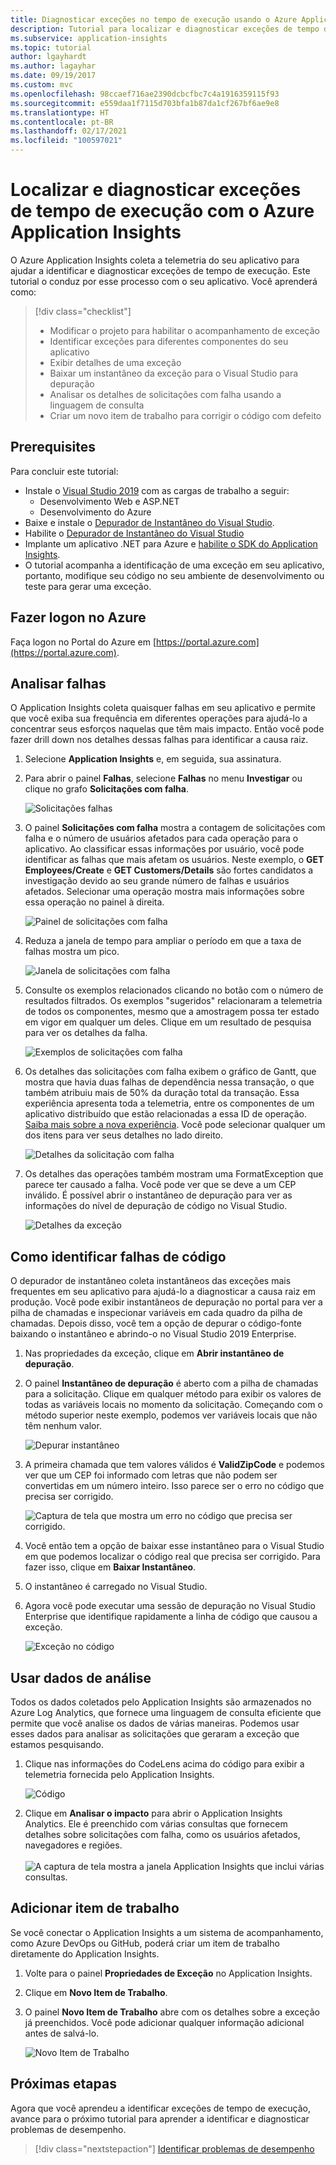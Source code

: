 ```yaml
---
title: Diagnosticar exceções no tempo de execução usando o Azure Application Insights | Microsoft Docs
description: Tutorial para localizar e diagnosticar exceções de tempo de execução em seu aplicativo usando o Azure Application Insights.
ms.subservice: application-insights
ms.topic: tutorial
author: lgayhardt
ms.author: lagayhar
ms.date: 09/19/2017
ms.custom: mvc
ms.openlocfilehash: 98ccaef716ae2390dcbcfbc7c4a1916359115f93
ms.sourcegitcommit: e559daa1f7115d703bfa1b87da1cf267bf6ae9e8
ms.translationtype: HT
ms.contentlocale: pt-BR
ms.lasthandoff: 02/17/2021
ms.locfileid: "100597021"
---
```

# <a name="find-and-diagnose-run-time-exceptions-with-azure-application-insights"></a>Localizar e diagnosticar exceções de tempo de execução com o Azure Application Insights

O Azure Application Insights coleta a telemetria do seu aplicativo para ajudar a identificar e diagnosticar exceções de tempo de execução.  Este tutorial o conduz por esse processo com o seu aplicativo.  Você aprenderá como:

> [!div class="checklist"]
> * Modificar o projeto para habilitar o acompanhamento de exceção
> * Identificar exceções para diferentes componentes do seu aplicativo
> * Exibir detalhes de uma exceção
> * Baixar um instantâneo da exceção para o Visual Studio para depuração
> * Analisar os detalhes de solicitações com falha usando a linguagem de consulta
> * Criar um novo item de trabalho para corrigir o código com defeito


## <a name="prerequisites"></a>Prerequisites

Para concluir este tutorial:

- Instale o [Visual Studio 2019](https://www.visualstudio.com/downloads/) com as cargas de trabalho a seguir:
    - Desenvolvimento Web e ASP.NET
    - Desenvolvimento do Azure
- Baixe e instale o [Depurador de Instantâneo do Visual Studio](https://aka.ms/snapshotdebugger).
- Habilite o [Depurador de Instantâneo do Visual Studio](../app/snapshot-debugger.md)
- Implante um aplicativo .NET para Azure e [habilite o SDK do Application Insights](../app/asp-net.md). 
- O tutorial acompanha a identificação de uma exceção em seu aplicativo, portanto, modifique seu código no seu ambiente de desenvolvimento ou teste para gerar uma exceção. 

## <a name="log-in-to-azure"></a>Fazer logon no Azure
Faça logon no Portal do Azure em [https://portal.azure.com](https://portal.azure.com).


## <a name="analyze-failures"></a>Analisar falhas
O Application Insights coleta quaisquer falhas em seu aplicativo e permite que você exiba sua frequência em diferentes operações para ajudá-lo a concentrar seus esforços naquelas que têm mais impacto.  Então você pode fazer drill down nos detalhes dessas falhas para identificar a causa raiz.   

1. Selecione **Application Insights** e, em seguida, sua assinatura.  
2. Para abrir o painel **Falhas**, selecione **Falhas** no menu **Investigar** ou clique no grafo **Solicitações com falha**.

    ![Solicitações falhas](media/tutorial-runtime-exceptions/failed-requests.png)

3. O painel **Solicitações com falha** mostra a contagem de solicitações com falha e o número de usuários afetados para cada operação para o aplicativo.  Ao classificar essas informações por usuário, você pode identificar as falhas que mais afetam os usuários.  Neste exemplo, o **GET Employees/Create** e **GET Customers/Details** são fortes candidatos a investigação devido ao seu grande número de falhas e usuários afetados.  Selecionar uma operação mostra mais informações sobre essa operação no painel à direita.

    ![Painel de solicitações com falha](media/tutorial-runtime-exceptions/failed-requests-blade.png)

4. Reduza a janela de tempo para ampliar o período em que a taxa de falhas mostra um pico.

    ![Janela de solicitações com falha](media/tutorial-runtime-exceptions/failed-requests-window.png)

5. Consulte os exemplos relacionados clicando no botão com o número de resultados filtrados. Os exemplos "sugeridos" relacionaram a telemetria de todos os componentes, mesmo que a amostragem possa ter estado em vigor em qualquer um deles. Clique em um resultado de pesquisa para ver os detalhes da falha.

    ![Exemplos de solicitações com falha](media/tutorial-runtime-exceptions/failed-requests-search.png)

6. Os detalhes das solicitações com falha exibem o gráfico de Gantt, que mostra que havia duas falhas de dependência nessa transação, o que também atribuiu mais de 50% da duração total da transação. Essa experiência apresenta toda a telemetria, entre os componentes de um aplicativo distribuído que estão relacionadas a essa ID de operação. [Saiba mais sobre a nova experiência](../app/transaction-diagnostics.md). Você pode selecionar qualquer um dos itens para ver seus detalhes no lado direito. 

    ![Detalhes da solicitação com falha](media/tutorial-runtime-exceptions/failed-request-details.png)

7. Os detalhes das operações também mostram uma FormatException que parece ter causado a falha.  Você pode ver que se deve a um CEP inválido. É possível abrir o instantâneo de depuração para ver as informações do nível de depuração de código no Visual Studio.

    ![Detalhes da exceção](media/tutorial-runtime-exceptions/failed-requests-exception.png)

## <a name="identify-failing-code"></a>Como identificar falhas de código
O depurador de instantâneo coleta instantâneos das exceções mais frequentes em seu aplicativo para ajudá-lo a diagnosticar a causa raiz em produção.  Você pode exibir instantâneos de depuração no portal para ver a pilha de chamadas e inspecionar variáveis em cada quadro da pilha de chamadas. Depois disso, você tem a opção de depurar o código-fonte baixando o instantâneo e abrindo-o no Visual Studio 2019 Enterprise.

1. Nas propriedades da exceção, clique em **Abrir instantâneo de depuração**.
2. O painel **Instantâneo de depuração** é aberto com a pilha de chamadas para a solicitação.  Clique em qualquer método para exibir os valores de todas as variáveis locais no momento da solicitação.  Começando com o método superior neste exemplo, podemos ver variáveis locais que não têm nenhum valor.

    ![Depurar instantâneo](media/tutorial-runtime-exceptions/debug-snapshot-01.png)

3. A primeira chamada que tem valores válidos é **ValidZipCode** e podemos ver que um CEP foi informado com letras que não podem ser convertidas em um número inteiro.  Isso parece ser o erro no código que precisa ser corrigido.

    ![Captura de tela que mostra um erro no código que precisa ser corrigido.    ](media/tutorial-runtime-exceptions/debug-snapshot-02.png)

4. Você então tem a opção de baixar esse instantâneo para o Visual Studio em que podemos localizar o código real que precisa ser corrigido. Para fazer isso, clique em **Baixar Instantâneo**.
5. O instantâneo é carregado no Visual Studio.
6. Agora você pode executar uma sessão de depuração no Visual Studio Enterprise que identifique rapidamente a linha de código que causou a exceção.

    ![Exceção no código](media/tutorial-runtime-exceptions/exception-code.png)


## <a name="use-analytics-data"></a>Usar dados de análise
Todos os dados coletados pelo Application Insights são armazenados no Azure Log Analytics, que fornece uma linguagem de consulta eficiente que permite que você analise os dados de várias maneiras.  Podemos usar esses dados para analisar as solicitações que geraram a exceção que estamos pesquisando. 

1. Clique nas informações do CodeLens acima do código para exibir a telemetria fornecida pelo Application Insights.

    ![Código](media/tutorial-runtime-exceptions/codelens.png)

1. Clique em **Analisar o impacto** para abrir o Application Insights Analytics.  Ele é preenchido com várias consultas que fornecem detalhes sobre solicitações com falha, como os usuários afetados, navegadores e regiões.<br><br>![A captura de tela mostra a janela Application Insights que inclui várias consultas.](media/tutorial-runtime-exceptions/analytics.png)<br>

## <a name="add-work-item"></a>Adicionar item de trabalho
Se você conectar o Application Insights a um sistema de acompanhamento, como Azure DevOps ou GitHub, poderá criar um item de trabalho diretamente do Application Insights.

1. Volte para o painel **Propriedades de Exceção** no Application Insights.
2. Clique em **Novo Item de Trabalho**.
3. O painel **Novo Item de Trabalho** abre com os detalhes sobre a exceção já preenchidos.  Você pode adicionar qualquer informação adicional antes de salvá-lo.

    ![Novo Item de Trabalho](media/tutorial-runtime-exceptions/new-work-item.png)

## <a name="next-steps"></a>Próximas etapas
Agora que você aprendeu a identificar exceções de tempo de execução, avance para o próximo tutorial para aprender a identificar e diagnosticar problemas de desempenho.

> [!div class="nextstepaction"]
> [Identificar problemas de desempenho](./tutorial-performance.md)

